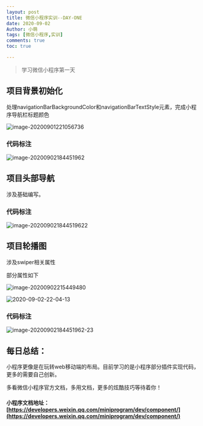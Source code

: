 ```yaml
---
layout: post
title: 微信小程序实训--DAY-ONE
date: 2020-09-02
Author: 小萌 
tags: [微信小程序,实训]
comments: true
toc: true

---
```


> 学习微信小程序第一天

## 项目背景初始化

处理navigationBarBackgroundColor和navigationBarTextStyle元素，完成小程序导航栏标题颜色

![image-20200901221056736](https://i.loli.net/2020/09/01/8Rj6tvqaYiSwXgb.png)

### 代码标注

![image-20200902184451962](https://i.loli.net/2020/09/02/T5abAoESCkWrx24.png)



## 项目头部导航

涉及基础编写。

### 代码标注

![image-202009021844519622](https://i.loli.net/2020/09/02/taJsg7TrK45jvWk.png)

## 项目轮播图

涉及swiper相关属性

部分属性如下

![image-20200902215449480](https://i.loli.net/2020/09/02/O9QH5MGYmSUs8v2.png)

![2020-09-02-22-04-13](https://i.loli.net/2020/09/02/8lmbvCRDySV1aUT.gif)

### 代码标注

![image-20200902184451962-23](https://i.loli.net/2020/09/02/BmDJAxcuCXe4oR9.png)



## 每日总结：

小程序更像是在玩转web移动端的布局。目前学习的是小程序部分插件实现代码，更多的需要自己创新。

多看微信小程序官方文档，多用文档，更多的炫酷技巧等待着你！

#### 小程序文档地址：[https://developers.weixin.qq.com/miniprogram/dev/component/](https://developers.weixin.qq.com/miniprogram/dev/component/)